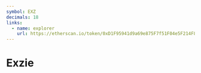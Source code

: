 ```yaml
---
symbol: EXZ
decimals: 18
links:
  - name: explorer
    url: https://etherscan.io/token/0xD1F95941d9a69e875F7f51F04e5F214F8114E730
---
```


# Exzie
